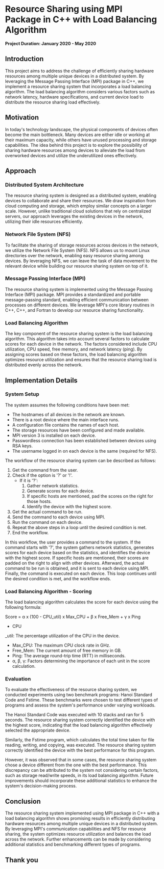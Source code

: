 # Resource Sharing using MPI Package in C++ with Load Balancing Algorithm

**Project Duration: January 2020 - May 2020**

## Introduction

This project aims to address the challenge of efficiently sharing hardware resources among multiple unique devices in a distributed system. By leveraging the Message Passing Interface (MPI) package in C++, we implement a resource sharing system that incorporates a load balancing algorithm. The load balancing algorithm considers various factors such as network latency, hardware specifications, and current device load to distribute the resource sharing load effectively.

## Motivation

In today's technology landscape, the physical components of devices often become the main bottleneck. Many devices are either idle or working at their maximum capacity, while others have unused processing and storage capabilities. The idea behind this project is to explore the possibility of sharing hardware resources among devices to alleviate the load from overworked devices and utilize the underutilized ones effectively.

## Approach

### Distributed System Architecture

The resource sharing system is designed as a distributed system, enabling devices to collaborate and share their resources. We draw inspiration from cloud computing and storage, which employ similar concepts on a larger scale. However, unlike traditional cloud solutions that rely on centralized servers, our approach leverages the existing devices in the network, utilizing their idle resources efficiently.

### Network File System (NFS)

To facilitate the sharing of storage resources across devices in the network, we utilize the Network File System (NFS). NFS allows us to mount Linux directories over the network, enabling easy resource sharing among devices. By leveraging NFS, we can leave the task of data movement to the relevant device while building our resource sharing system on top of it.

### Message Passing Interface (MPI)

The resource sharing system is implemented using the Message Passing Interface (MPI) package. MPI provides a standardized and portable message-passing standard, enabling efficient communication between processes on different devices. We leverage MPI's core library routines in C++, C++, and Fortran to develop our resource sharing functionality.

### Load Balancing Algorithm

The key component of the resource sharing system is the load balancing algorithm. This algorithm takes into account several factors to calculate scores for each device in the network. The factors considered include CPU utilization, CPU speed, free memory, and network latency (ping). By assigning scores based on these factors, the load balancing algorithm optimizes resource utilization and ensures that the resource sharing load is distributed evenly across the network.

## Implementation Details

### System Setup

The system assumes the following conditions have been met:

- The hostnames of all devices in the network are known.
- There is a root device where the main interface runs.
- A configuration file contains the names of each host.
- The storage resources have been configured and made available.
- MPI version 3 is installed on each device.
- Passwordless connection has been established between devices using RSA keys.
- The username logged in on each device is the same (required for NFS).

The workflow of the resource sharing system can be described as follows:

1. Get the command from the user.
2. Check if the option is '?' or '!'.
   - If it is '?':
     1. Gather network statistics.
     2. Generate scores for each device.
     3. If specific hosts are mentioned, pad the scores on the right for those hosts.
     4. Identify the device with the highest score.
3. Get the actual command to be run.
4. Send the command to each device using MPI.
5. Run the command on each device.
6. Repeat the above steps in a loop until the desired condition is met.
7. End the workflow.

In this workflow, the user provides a command to the system. If the command starts with '?', the system gathers network statistics, generates scores for each device based on the statistics, and identifies the device with the highest score. If specific hosts are mentioned, their scores are padded on the right to align with other devices. Afterward, the actual command to be run is obtained, and it is sent to each device using MPI. Finally, the command is executed on each device. This loop continues until the desired condition is met, and the workflow ends.

### Load Balancing Algorithm - Scoring

The load balancing algorithm calculates the score for each device using the following formula:

Score = α x (100 - CPU_util) x Max_CPU + β x Free_Mem + γ x Ping

- CPU

_util: The percentage utilization of the CPU in the device.
- Max_CPU: The maximum CPU clock rate in GHz.
- Free_Mem: The current amount of free memory in GB.
- Ping: The average round-trip time (RTT) in milliseconds.
- α, β, γ: Factors determining the importance of each unit in the score calculation.

### Evaluation

To evaluate the effectiveness of the resource sharing system, we conducted experiments using two benchmark programs: Hanoi Standard Code and Fstime. These benchmarks were chosen to test different types of programs and assess the system's performance under varying workloads.

The Hanoi Standard Code was executed with 10 stacks and ran for 5 seconds. The resource sharing system correctly identified the device with the highest score, indicating that the load balancing algorithm effectively selected the appropriate device.

Similarly, the Fstime program, which calculates the total time taken for file reading, writing, and copying, was executed. The resource sharing system correctly identified the device with the best performance for this program.

However, it was observed that in some cases, the resource sharing system chose a device different from the one with the best performance. This discrepancy can be attributed to the system not considering certain factors, such as storage read/write speeds, in its load balancing algorithm. Future improvements should incorporate these additional statistics to enhance the system's decision-making process.

## Conclusion

The resource sharing system implemented using MPI package in C++ with a load balancing algorithm shows promising results in efficiently distributing hardware resources among multiple unique devices in a distributed system. By leveraging MPI's communication capabilities and NFS for resource sharing, the system optimizes resource utilization and balances the load across the network. Further enhancements can be made by considering additional statistics and benchmarking different types of programs.

## Thank you

